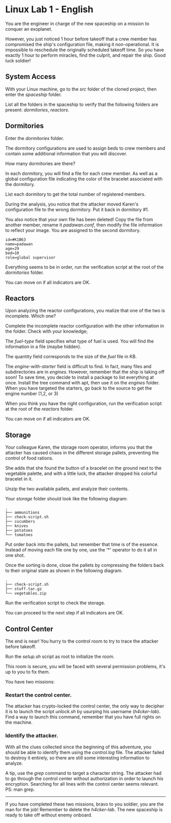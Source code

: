 # Linux Lab 1 - English

You are the engineer in charge of the new spaceship on a mission to conquer an exoplanet.

However, you just noticed 1 hour before takeoff that a crew member has compromised the ship's configuration file, making it non-operational. It is impossible to reschedule the originally scheduled takeoff time. So you have exactly 1 hour to perform miracles, find the culprit, and repair the ship. Good luck soldier!

## System Access

With your Linux machine, go to the *src* folder of the cloned project, then enter the *spaceship* folder.

List all the folders in the spaceship to verify that the following folders are present: *dormitories*, *reactors*.

## Dormitories

Enter the *dormitories* folder.

The dormitory configurations are used to assign beds to crew members and contain some additional information that you will discover.

How many dormitories are there?

In each dormitory, you will find a file for each crew member.
As well as a global configuration file indicating the color of the bracelet associated with the dormitory.

List each dormitory to get the total number of registered members.

During the analysis, you notice that the attacker moved Karen's configuration file to the wrong dormitory. Put it back in dormitory #1.

You also notice that your own file has been deleted!
Copy the file from another member, rename it *padawan.conf*, then modify the file information to reflect your image.
You are assigned to the second dormitory.

```
id=#K1B63
name=padawan
age=29
bed=10
role=global supervisor
```
Everything seems to be in order, run the verification script at the root of the *dormitories* folder.

You can move on if all indicators are OK.

## Reactors

Upon analyzing the reactor configurations, you realize that one of the two is incomplete. Which one?

Complete the incomplete reactor configuration with the other information in the folder. Check with your knowledge;

The *fuel-type* field specifies what type of fuel is used. You will find the information in a file (maybe hidden).

The quantity field corresponds to the size of the *fuel* file in KB.

The *engine-with-starter* field is difficult to find. In fact, many files and subdirectories are in *engines*. However, remember that the ship is taking off soon! To save time, you decide to install a package to list everything at once. Install the tree command with apt, then use it on the *engines* folder.
When you have targeted the starters, go back to the source to get the engine number (1,2, or 3)

When you think you have the right configuration, run the verification script at the root of the *reactors* folder.

You can move on if all indicators are OK.

## Storage

Your colleague Karen, the storage room operator, informs you that the attacker has caused chaos in the different storage pallets, preventing the control of food rations.

She adds that she found the button of a bracelet on the ground next to the vegetable palette, and with a little luck, the attacker dropped his colorful bracelet in it.

Unzip the two available pallets, and analyze their contents.

Your *storage* folder should look like the following diagram:

```
.
├── ammunitions
├── check-script.sh
├── cucumbers
├── knives
├── potatoes
└── tomatoes
```

Put order back into the pallets, but remember that time is of the essence.
Instead of moving each file one by one, use the '\*' operator to do it all in one shot.

Once the sorting is done, close the pallets by compressing the folders back to their original state as shown in the following diagram.

```
.
├── check-script.sh
├── stuff.tar.gz
└── vegetables.zip
```

Run the verification script to check the storage.

You can proceed to the next step if all indicators are OK.

## Control Center

The end is near! You hurry to the control room to try to trace the attacker before takeoff.

Run the *setup.sh* script as root to initialize the room.

This room is secure, you will be faced with several permission problems, it's up to you to fix them.

You have two missions:

### Restart the control center.

The attacker has crypto-locked the control center, the only way to decipher it is to launch the script *unlock.sh* by usurping his username (*h4cker-lab*).
Find a way to launch this command, remember that you have full rights on the machine.

### Identify the attacker.

With all the clues collected since the beginning of this adventure, you should be able to identify them using the *control.log* file. The attacker failed to destroy it entirely, so there are still some interesting information to analyze.

A tip, use the *grep* command to target a character string. The attacker had to go through the control center without authorization in order to launch his encryption.
Searching for all lines with the control center seems relevant.
PS: man grep.

---

If you have completed these two missions, bravo to you soldier, you are the man for the job!
Remember to delete the *h4cker-lab*.
The new spaceship is ready to take off without enemy onboard.
